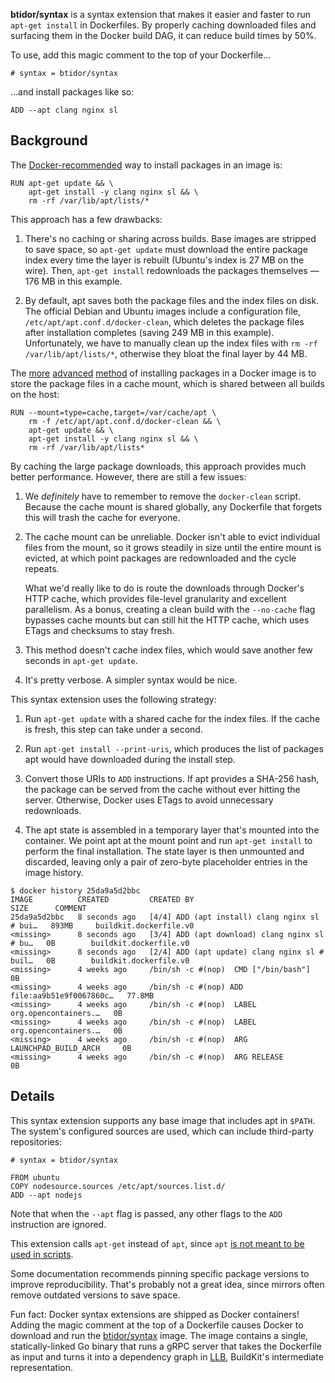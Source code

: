 **btidor/syntax** is a syntax extension that makes it easier and faster to run
`apt-get install` in Dockerfiles. By properly caching downloaded files and
surfacing them in the Docker build DAG, it can reduce build times by 50%.

To use, add this magic comment to the top of your Dockerfile...

```docker
# syntax = btidor/syntax
```

...and install packages like so:

```docker
ADD --apt clang nginx sl
```

## Background

The [Docker-recommended][1] way to install packages in an image is:

```docker
RUN apt-get update && \
    apt-get install -y clang nginx sl && \
    rm -rf /var/lib/apt/lists/*
```

This approach has a few drawbacks:

1. There's no caching or sharing across builds. Base images are stripped to save
   space, so `apt-get update` must download the entire package index every time
   the layer is rebuilt (Ubuntu's index is 27 MB on the wire). Then, `apt-get
   install` redownloads the packages themselves &mdash; 176 MB in this example.

2. By default, apt saves both the package files and the index files on disk. The
   official Debian and Ubuntu images include a configuration file,
   `/etc/apt/apt.conf.d/docker-clean`, which deletes the package files after
   installation completes (saving 249 MB in this example). Unfortunately, we
   have to manually clean up the index files with `rm -rf /var/lib/apt/lists/*`,
   otherwise they bloat the final layer by 44 MB.

The [more][2] [advanced][3] [method][4] of installing packages in a Docker image
is to store the package files in a cache mount, which is shared between all
builds on the host:

```docker
RUN --mount=type=cache,target=/var/cache/apt \
    rm -f /etc/apt/apt.conf.d/docker-clean && \
    apt-get update && \
    apt-get install -y clang nginx sl && \
    rm -rf /var/lib/apt/lists*
```

By caching the large package downloads, this approach provides much better
performance. However, there are still a few issues:

1. We _definitely_ have to remember to remove the `docker-clean` script. Because
   the cache mount is shared globally, any Dockerfile that forgets this will
   trash the cache for everyone.

2. The cache mount can be unreliable. Docker isn't able to evict individual
   files from the mount, so it grows steadily in size until the entire mount is
   evicted, at which point packages are redownloaded and the cycle repeats.

   What we'd really like to do is route the downloads through Docker's HTTP
   cache, which provides file-level granularity and excellent parallelism. As a
   bonus, creating a clean build with the `--no-cache` flag bypasses cache
   mounts but can still hit the HTTP cache, which uses ETags and checksums to
   stay fresh.

3. This method doesn't cache index files, which would save another few seconds
   in `apt-get update`.

4. It's pretty verbose. A simpler syntax would be nice.

This syntax extension uses the following strategy:

1. Run `apt-get update` with a shared cache for the index files. If the cache
   is fresh, this step can take under a second.

2. Run `apt-get install --print-uris`, which produces the list of packages apt
   would have downloaded during the install step.

3. Convert those URIs to `ADD` instructions. If apt provides a SHA-256 hash, the
   package can be served from the cache without ever hitting the server.
   Otherwise, Docker uses ETags to avoid unnecessary redownloads.

4. The apt state is assembled in a temporary layer that's mounted into the
   container. We point apt at the mount point and run `apt-get install` to
   perform the final installation. The state layer is then unmounted and
   discarded, leaving only a pair of zero-byte placeholder entries in the image
   history.

```docker
$ docker history 25da9a5d2bbc
IMAGE          CREATED         CREATED BY                                      SIZE      COMMENT
25da9a5d2bbc   8 seconds ago   [4/4] ADD (apt install) clang nginx sl # bui…   893MB     buildkit.dockerfile.v0
<missing>      8 seconds ago   [3/4] ADD (apt download) clang nginx sl # bu…   0B        buildkit.dockerfile.v0
<missing>      8 seconds ago   [2/4] ADD (apt update) clang nginx sl # buil…   0B        buildkit.dockerfile.v0
<missing>      4 weeks ago     /bin/sh -c #(nop)  CMD ["/bin/bash"]            0B
<missing>      4 weeks ago     /bin/sh -c #(nop) ADD file:aa9b51e9f0067860c…   77.8MB
<missing>      4 weeks ago     /bin/sh -c #(nop)  LABEL org.opencontainers.…   0B
<missing>      4 weeks ago     /bin/sh -c #(nop)  LABEL org.opencontainers.…   0B
<missing>      4 weeks ago     /bin/sh -c #(nop)  ARG LAUNCHPAD_BUILD_ARCH     0B
<missing>      4 weeks ago     /bin/sh -c #(nop)  ARG RELEASE                  0B
```

## Details

This syntax extension supports any base image that includes apt in `$PATH`. The
system's configured sources are used, which can include third-party
repositories:

```docker
# syntax = btidor/syntax

FROM ubuntu
COPY nodesource.sources /etc/apt/sources.list.d/
ADD --apt nodejs
```

Note that when the `--apt` flag is passed, any other flags to the `ADD`
instruction are ignored.

This extension calls `apt-get` instead of `apt`, since `apt` [is not meant to be
used in scripts][5].

Some documentation recommends pinning specific package versions to improve
reproducibility. That's probably not a great idea, since mirrors often remove
outdated versions to save space.

Fun fact: Docker syntax extensions are shipped as Docker containers! Adding the
magic comment at the top of a Dockerfile causes Docker to download and run the
[btidor/syntax][6] image. The image contains a single, statically-linked Go
binary that runs a gRPC server that takes the Dockerfile as input and turns it
into a dependency graph in [LLB][7], BuildKit's intermediate representation.

[1]: https://docs.docker.com/develop/develop-images/dockerfile_best-practices/#apt-get
[2]: https://docs.docker.com/build/cache/#use-the-dedicated-run-cache
[3]: https://vsupalov.com/buildkit-cache-mount-dockerfile/
[4]: https://depot.dev/blog/how-to-use-buildkit-cache-mounts-in-ci
[5]: https://manpages.ubuntu.com/manpages/xenial/man8/apt.8.html#script%20usage%20and%20differences%20from%20other%20apt%20tools
[6]: https://hub.docker.com/r/btidor/syntax
[7]: https://github.com/moby/buildkit/blob/master/docs/dev/dockerfile-llb.md
